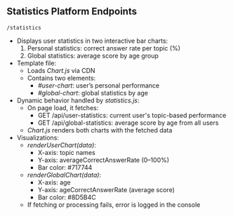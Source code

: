 ## Statistics Platform Endpoints


`/statistics`
- Displays user statistics in two interactive bar charts:
    1. Personal statistics: correct answer rate per topic (%)
    2. Global statistics: average score by age group
- Template file:
    - Loads *Chart.js* via CDN
    - Contains two *<canvas>* elements:
        - *#user-chart*: user’s personal performance
        - *#global-chart*: global statistics by age
- Dynamic behavior handled by *statistics.js*:
    - On page load, it fetches:
        - GET /api/user-statistics: current user's topic-based performance
        - GET /api/global-statistics: average score by age from all users
    - *Chart.js* renders both charts with the fetched data
- Visualizations:
    - *renderUserChart(data)*:
        - X-axis: topic names
        - Y-axis: averageCorrectAnswerRate (0–100%)
        - Bar color: #717744
    - *renderGlobalChart(data)*:
        - X-axis: age
        - Y-axis: ageCorrectAnswerRate (average score)
        - Bar color: #8D5B4C
    - If fetching or processing fails, error is logged in the console
